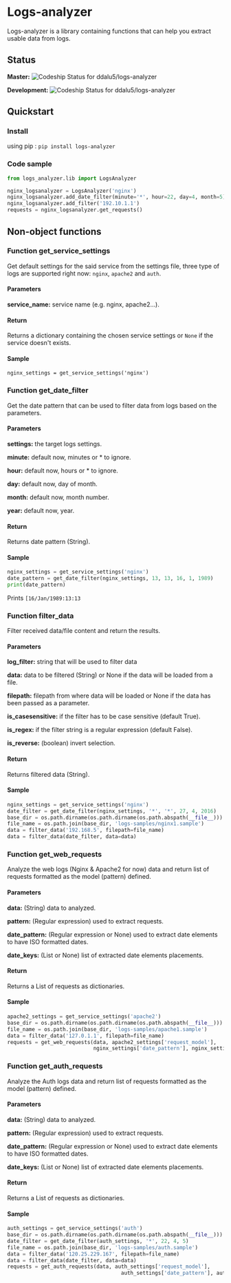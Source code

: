 # Logs-analyzer

Logs-analyzer is a library containing functions that can help you extract usable data from logs.

## Status

**Master:** ![Codeship Status for ddalu5/logs-analyzer](https://codeship.com/projects/b12161a0-f65e-0133-0e7a-7e18ff1a37b8/status?branch=master)

**Development:** ![Codeship Status for ddalu5/logs-analyzer](https://codeship.com/projects/b12161a0-f65e-0133-0e7a-7e18ff1a37b8/status?branch=dev)


## Quickstart

### Install
using pip : `pip install logs-analyzer`

### Code sample
```python
from logs_analyzer.lib import LogsAnalyzer

nginx_logsanalyzer = LogsAnalyzer('nginx')
nginx_logsanalyzer.add_date_filter(minute='*', hour=22, day=4, month=5)
nginx_logsanalyzer.add_filter('192.10.1.1')
requests = nginx_logsanalyzer.get_requests()

```

## Non-object functions

### Function get_service_settings
Get default settings for the said service from the settings file, three type
of logs are supported right now: `nginx`, `apache2` and `auth`.
#### Parameters
**service_name:** service name  (e.g. nginx, apache2...).
#### Return
Returns a dictionary containing the chosen service settings or `None` if the
service doesn't exists.
#### Sample
`nginx_settings = get_service_settings('nginx')`

### Function get_date_filter
Get the date pattern that can be used to filter data from
logs based on the parameters.
#### Parameters
**settings:** the target logs settings.

**minute:** default now, minutes or * to ignore.

**hour:** default now, hours or * to ignore.

**day:** default now, day of month.

**month:** default now, month number.

**year:** default now, year.
#### Return
Returns date pattern (String).
#### Sample
```python
nginx_settings = get_service_settings('nginx')
date_pattern = get_date_filter(nginx_settings, 13, 13, 16, 1, 1989)
print(date_pattern)
```
Prints `[16/Jan/1989:13:13`

### Function filter_data
Filter received data/file content and return the results.
#### Parameters
**log_filter:** string that will be used to filter data

**data:** data to be filtered (String) or None if the data will
be loaded from a file.

**filepath:** filepath from where data will be loaded or None if
the data has been passed as a parameter.

**is_casesensitive:** if the filter has to be case sensitive
(default True).

**is_regex:** if the filter string is a regular expression
(default False).

**is_reverse:** (boolean) invert selection.
#### Return
Returns filtered data (String).
#### Sample
```python
nginx_settings = get_service_settings('nginx')
date_filter = get_date_filter(nginx_settings, '*', '*', 27, 4, 2016)
base_dir = os.path.dirname(os.path.dirname(os.path.abspath(__file__)))
file_name = os.path.join(base_dir, 'logs-samples/nginx1.sample')
data = filter_data('192.168.5', filepath=file_name)
data = filter_data(date_filter, data=data)
```

### Function get_web_requests
Analyze the web logs (Nginx & Apache2 for now) data and return list of requests
formatted as the model (pattern) defined.
#### Parameters
**data:** (String) data to analyzed.

**pattern:** (Regular expression) used to extract requests.

**date_pattern:** (Regular expression or None) used to extract date elements
to have ISO formatted dates.

**date_keys:** (List or None) list of extracted date elements placements.
#### Return
Returns a List of requests as dictionaries.
#### Sample
```python
apache2_settings = get_service_settings('apache2')
base_dir = os.path.dirname(os.path.dirname(os.path.abspath(__file__)))
file_name = os.path.join(base_dir, 'logs-samples/apache1.sample')
data = filter_data('127.0.1.1', filepath=file_name)
requests = get_web_requests(data, apache2_settings['request_model'],
                            nginx_settings['date_pattern'], nginx_settings['date_keys'])
```

### Function get_auth_requests
Analyze the Auth logs data and return list of requests
formatted as the model (pattern) defined.
#### Parameters
**data:** (String) data to analyzed.

**pattern:** (Regular expression) used to extract requests.

**date_pattern:** (Regular expression or None) used to extract date elements
to have ISO formatted dates.

**date_keys:** (List or None) list of extracted date elements placements.
#### Return
Returns a List of requests as dictionaries.
#### Sample
```python
auth_settings = get_service_settings('auth')
base_dir = os.path.dirname(os.path.dirname(os.path.abspath(__file__)))
date_filter = get_date_filter(auth_settings, '*', 22, 4, 5)
file_name = os.path.join(base_dir, 'logs-samples/auth.sample')
data = filter_data('120.25.229.167', filepath=file_name)
data = filter_data(date_filter, data=data)
requests = get_auth_requests(data, auth_settings['request_model'],
                                     auth_settings['date_pattern'], auth_settings['date_keys'])
```